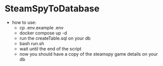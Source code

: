 # SteamSpyToDatabase


- how to use:
  - cp .env.example .env
  - docker compose up -d
  - run the createTable.sql on your db
  - bash run.sh
  - wait until the end of the script
  - now you should have a copy of the steamspy game details on your db
